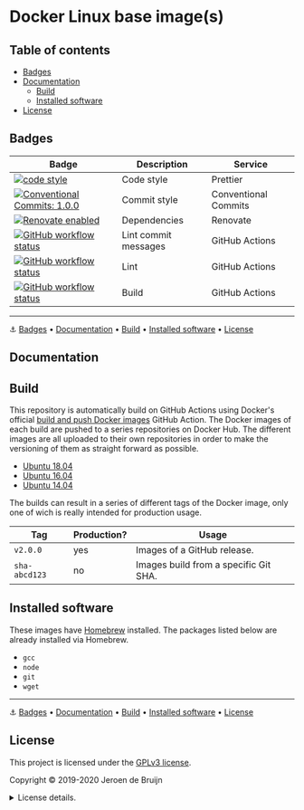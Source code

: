 # Docker Linux base image(s)

<a name="toc"></a>

## Table of contents

- [Badges](#badges)
- [Documentation](#documentation)
  - [Build](#build)
  - [Installed software](#installed-software)
- [License](#license)

<a name="badges"></a>

## Badges

| Badge                                                                                                                                                                                                                                      | Description          | Service              |
| ------------------------------------------------------------------------------------------------------------------------------------------------------------------------------------------------------------------------------------------ | -------------------- | -------------------- |
| <a href="https://github.com/prettier/prettier#readme"><img alt="code style" src="https://img.shields.io/badge/code_style-prettier-ff69b4.svg?style=flat-square"></a>                                                                       | Code style           | Prettier             |
| <a href="https://conventionalcommits.org"><img alt="Conventional Commits: 1.0.0" src="https://img.shields.io/badge/Conventional%20Commits-1.0.0-yellow.svg?style=flat-square"></a>                                                         | Commit style         | Conventional Commits |
| <a href="https://renovatebot.com"><img alt="Renovate enabled" src="https://img.shields.io/badge/renovate-enabled-brightgreen.svg?style=flat-square"></a>                                                                                   | Dependencies         | Renovate             |
| <a href="https://github.com/vidavidorra/docker-linux-images/actions"><img alt="GitHub workflow status" src="https://img.shields.io/github/workflow/status/vidavidorra/docker-linux-images/Lint%20commit%20messages?style=flat-square"></a> | Lint commit messages | GitHub Actions       |
| <a href="https://github.com/vidavidorra/docker-linux-images/actions"><img alt="GitHub workflow status" src="https://img.shields.io/github/workflow/status/vidavidorra/docker-linux-images/Lint?style=flat-square"></a>                     | Lint                 | GitHub Actions       |
| <a href="https://github.com/vidavidorra/docker-linux-images/actions"><img alt="GitHub workflow status" src="https://img.shields.io/github/workflow/status/vidavidorra/docker-linux-images/Build?style=flat-square"></a>                    | Build                | GitHub Actions       |

<hr>

⚓ [Badges](#badges) • [Documentation](#documentation) • [Build](#build) • [Installed software](#installed-software) • [License](#license)

<a name="documentation"></a>

## Documentation

<a name="build"></a>

## Build

This repository is automatically build on GitHub Actions using Docker's official [build and push Docker images](https://github.com/marketplace/actions/build-and-push-docker-images) GitHub Action. The Docker images of each build are pushed to a series repositories on Docker Hub. The different images are all uploaded to their own repositories in order to make the versioning of them as straight forward as possible.

- [Ubuntu 18.04](https://hub.docker.com/r/vidavidorra/ubuntu-18.04)
- [Ubuntu 16.04](https://hub.docker.com/r/vidavidorra/ubuntu-16.04)
- [Ubuntu 14.04](https://hub.docker.com/r/vidavidorra/ubuntu-14.04)

The builds can result in a series of different tags of the Docker image, only one of wich is really intended for production usage.

| Tag           | Production? | Usage                                 |
| ------------- | ----------- | ------------------------------------- |
| `v2.0.0`      | yes         | Images of a GitHub release.           |
| `sha-abcd123` | no          | Images build from a specific Git SHA. |

## Installed software

These images have [Homebrew](https://brew.sh/) installed. The packages listed below are already installed via Homebrew.

- `gcc`
- `node`
- `git`
- `wget`

<hr>

⚓ [Badges](#badges) • [Documentation](#documentation) • [Build](#build) • [Installed software](#installed-software) • [License](#license)

## License

This project is licensed under the [GPLv3 license](https://www.gnu.org/licenses/gpl.html).

Copyright © 2019-2020 Jeroen de Bruijn

<details><summary>License details.</summary>
<p>

This program is free software: you can redistribute it and/or modify
it under the terms of the GNU General Public License as published by
the Free Software Foundation, either version 3 of the License, or
(at your option) any later version.

This program is distributed in the hope that it will be useful,
but WITHOUT ANY WARRANTY; without even the implied warranty of
MERCHANTABILITY or FITNESS FOR A PARTICULAR PURPOSE. See the
GNU General Public License for more details.

You should have received a copy of the GNU General Public License
along with this program. If not, see <http://www.gnu.org/licenses/>.

The full text of the license is available in the [LICENSE](LICENSE.md) file in this repository and [online](https://www.gnu.org/licenses/gpl.html).

</details>
